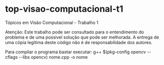 top-visao-computacional-t1
==========================

Tópicos em Visão Computacional - Trabalho 1

Atenção: Este trabalho pode ser consultado para o entendimento do problema e de uma possivel solução que pode ser melhorada. A entrega de uma cópia legitima deste código não é de responsabilidade dos autores.

Para compilar o programa bastar executar:
g++ $(pkg-config opencv --cflags --libs opencv) nome.cpp -o nome
